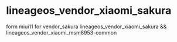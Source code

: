 # lineageos_vendor_xiaomi_sakura
form miui11 for vendor_sakura
lineageos_vendor_xiaomi_sakura && lineageos_vendor_xiaomi_msm8953-common
